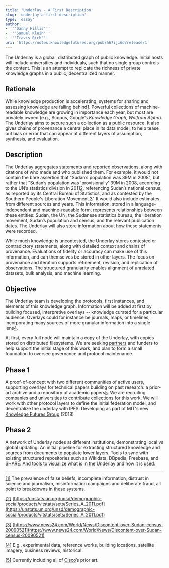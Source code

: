 ```yaml
---
title: 'Underlay - A First Description'
slug: 'underlay-a-first-description'
type: 'essay'
author:
- '''Danny Hillis'''
- '''Samuel Klein'''
- '''Travis Rich'''
uri: 'https://notes.knowledgefutures.org/pub/h67iji6d/release/1'
---
```


The Underlay is a global, distributed graph of public knowledge. Initial hosts will include universities and individuals, such that no single group controls the content. This is an attempt to replicate the richness of private knowledge graphs in a public, decentralized manner.

## Rationale

While knowledge production is accelerating, systems for sharing and assessing knowledge are falling behind[1](https://underlay.mit.edu/#fn1). Powerful collections of machine-readable knowledge are growing in importance each year, but most are privately owned (e.g., Scopus, Google’s _Knowledge Graph_, _Wolfram Alpha_). The Underlay aims to secure such a collection as a public resource. It also gives chains of provenance a central place in its data model, to help tease out bias or error that can appear at different layers of assumption, synthesis, and evaluation.

## Description

The Underlay aggregates statements and reported observations, along with citations of who made and who published them. For example, it would not contain the bare assertion that "Sudan’s population was 39M in 2008", but rather that "Sudan’s population was 'provisionally' 39M in 2008, according to the UN’s statistics division in 2011[2](https://underlay.mit.edu/#fn2), referencing Sudan’s national census, as reported by its Central Bureau of Statistics, and as contested by the Southern People's Liberation Movement.[3](https://underlay.mit.edu/#fn3)" It would also include estimates from different sources and years. This information, stored in a language-independent and machine-readable form, represents relationships between these entities: Sudan, the UN, the Sudanese statistics bureau, the liberation movement, Sudan’s population and census, and the relevant publication dates. The Underlay will also store information about how these statements were recorded.

While much knowledge is uncontested, the Underlay stores contested or contradictory statements, along with detailed context and chains of provenance. Evaluations of fidelity or accuracy can make use of this information, and can themselves be stored in other layers. The focus on provenance and iteration supports refinement, revision, and replication of observations. The structured granularity enables alignment of unrelated datasets, bulk analysis, and machine learning.

## Objective

The Underlay team is developing the protocols, first instances, and elements of this knowledge graph. Information will be added at first by building focused, interpretive overlays -- knowledge curated for a particular audience. Overlays could for instance be journals, maps, or timelines, incorporating many sources of more granular information into a single lens[4](https://underlay.mit.edu/#fn4).

At first, every full node will maintain a copy of the Underlay, with copies stored on distributed filesystems. We are seeking [partners](mailto:underlay@media.mit.edu) and funders to help support the initial stage of this work, and plan to form a small foundation to oversee governance and protocol maintenance.

## Phase 1

A proof-of-concept with two different communities of active users, supporting overlays for technical papers building on past research: a prior-art archive and a repository of academic papers[5](https://underlay.mit.edu/#fn5). We are recruiting companies and universities to contribute collections for this work. We will work with other protocol layers to define the initial federation model, and decentralize the underlay with IPFS. Developing as part of MIT's new [Knowledge Futures Group](http://kfg.mit.edu) (2018)

## Phase 2

A network of Underlay nodes at different institutions, demonstrating local vs global updating. An initial pipeline for extracting structured knowledge and sources from documents to populate lower layers. Tools to sync with existing structured repositories such as Wikidata, DBpedia, Freebase, and SHARE. And tools to visualize what is in the Underlay and how it is used.

---

[[1]](https://underlay.mit.edu/#sup1) The prevalence of false beliefs, incomplete information, distrust in science and journalism, misinformation campaigns and deliberate fraud, all point to breakdowns in these systems.

[[2]](https://underlay.mit.edu/#sup2) [https://unstats.un.org/unsd/demographic-social/products/vitstats/sets/Series_A_2011.pdf](https://unstats.un.org/unsd/demographic-social/products/vitstats/sets/Series_A_2011.pdf)

[[3]](https://underlay.mit.edu/#sup3) [https://www.news24.com/World/News/Discontent-over-Sudan-census-20090521](https://www.news24.com/World/News/Discontent-over-Sudan-census-20090521)

[[4]](https://underlay.mit.edu/#sup4) E.g., experimental data, reference works, building locations, satellite imagery, business reviews, historical.

[[5]](https://underlay.mit.edu/#sup5) Currently including all of [Cisco](https://www.cisco.com/)’s prior art.